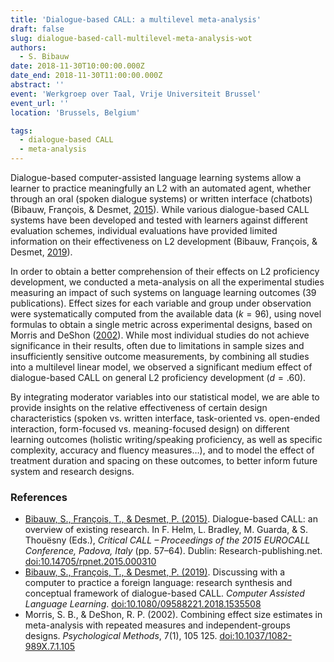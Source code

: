 ```yaml
---
title: 'Dialogue-based CALL: a multilevel meta-analysis'
draft: false
slug: dialogue-based-call-multilevel-meta-analysis-wot
authors:
  - S. Bibauw
date: 2018-11-30T10:00:00.000Z
date_end: 2018-11-30T11:00:00.000Z
abstract: ''
event: 'Werkgroep over Taal, Vrije Universiteit Brussel'
event_url: ''
location: 'Brussels, Belgium'

tags:
  - dialogue-based CALL
  - meta-analysis
---
```


Dialogue-based computer-assisted language learning systems allow a learner to practice meaningfully an L2 with an automated agent, whether through an oral (spoken dialogue systems) or written interface (chatbots) (Bibauw, François, & Desmet, [2015](#bibauw2015)). While various dialogue-based CALL systems have been developed and tested with learners against different evaluation schemes, individual evaluations have provided limited information on their effectiveness on L2 development (Bibauw, François, & Desmet, [2019](#bibauw2019)).

In order to obtain a better comprehension of their effects on L2 proficiency development, we conducted a meta-analysis on all the experimental studies measuring an impact of such systems on language learning outcomes (39 publications). Effect sizes for each variable and group under observation were systematically computed from the available data ($k = 96$), using novel formulas to obtain a single metric across experimental designs, based on Morris and DeShon ([2002](#morris)). While most individual studies do not achieve significance in their results, often due to limitations in sample sizes and insufficiently sensitive outcome measurements, by combining all studies into a multilevel linear model, we observed a significant medium effect of dialogue-based CALL on general L2 proficiency development ($d = .60$).

By integrating moderator variables into our statistical model, we are able to provide insights on the relative effectiveness of certain design characteristics (spoken vs. written interface, task-oriented vs. open-ended interaction, form-focused vs. meaning-focused design) on different learning outcomes (holistic writing/speaking proficiency, as well as specific complexity, accuracy and fluency measures…), and to model the effect of treatment duration and spacing on these outcomes, to better inform future system and research designs.


### References

- <a id="bibauw2015"></a>[Bibauw, S., François, T., & Desmet, P. (2015)](/publication/bibauw-et-al-2015). Dialogue-based CALL: an overview of existing research. In F. Helm, L. Bradley, M. Guarda, & S. Thouësny (Eds.), *Critical CALL – Proceedings of the 2015 EUROCALL Conference, Padova, Italy* (pp. 57–64). Dublin: Research-publishing.net. [doi:10.14705/rpnet.2015.000310](https://doi.org/10.14705/rpnet.2015.000310)
- <a id="bibauw2019"></a>[Bibauw, S., François, T., & Desmet, P. (2019)](/publication/bibauw-et-al-2019). Discussing with a computer to practice a foreign language: research synthesis and conceptual framework of dialogue-based CALL. *Computer Assisted Language Learning*. [doi:10.1080/09588221.2018.1535508](https://dx.doi.org/10.1080/09588221.2018.1535508)
- <a id="morris"></a>Morris, S. B., & DeShon, R. P. (2002). Combining effect size estimates in meta-analysis with repeated measures and independent-groups designs. *Psychological Methods*, 7(1), 105 125. [doi:10.1037/1082-989X.7.1.105](https://doi.org/10.1037/1082-989X.7.1.105)

